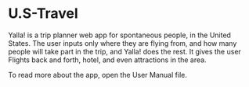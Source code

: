 # U.S-Travel

Yalla! is a trip planner web app for spontaneous people, in the United States. The user inputs only where they are flying from, and how many people will take part in the trip, and Yalla! does the rest. It gives the user Flights back and forth, hotel, and even attractions in the area.

To read more about the app, open the User Manual file.
